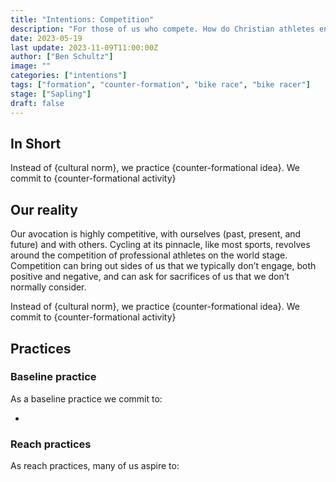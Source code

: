 ```yaml
---
title: "Intentions: Competition"
description: "For those of us who compete. How do Christian athletes engage in competition and to what end? Can competition build us up in our faith and spirituality and in what ways should we be on our guard?"
date: 2023-05-19
last update: 2023-11-09T11:00:00Z
author: ["Ben Schultz"]
image: ""
categories: ["intentions"]
tags: ["formation", "counter-formation", "bike race", "bike racer"]
stage: ["Sapling"]
draft: false
---
```


## In Short

Instead of {cultural norm}, we practice {counter-formational idea}. We commit to {counter-formational activity}

## Our reality

Our avocation is highly competitive, with ourselves (past, present, and future) and with others. Cycling at its pinnacle, like most sports, revolves around the competition of professional athletes on the world stage. Competition can bring out sides of us that we typically don’t engage, both positive and negative, and can ask for sacrifices of us that we don’t normally consider.

Instead of {cultural norm}, we practice {counter-formational idea}. We commit to {counter-formational activity}

## Practices

### Baseline practice

As a baseline practice we commit to:

-

### Reach practices

As reach practices, many of us aspire to:

